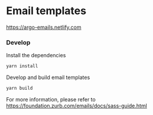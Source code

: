# Email templates

https://argo-emails.netlify.com

### Develop

Install the dependencies

```bash
yarn install
```

Develop and build email templates

```bash
yarn build
```

For more information, please refer to https://foundation.zurb.com/emails/docs/sass-guide.html
